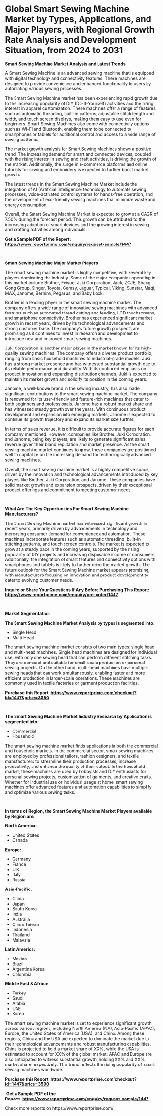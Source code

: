 <p><h1>Global Smart Sewing Machine Market by Types, Applications, and Major Players, with Regional Growth Rate Analysis and Development Situation, from 2024 to 2031</h1></p><p><strong>Smart Sewing Machine Market Analysis and Latest Trends</strong></p>
<p><p>A Smart Sewing Machine is an advanced sewing machine that is equipped with digital technology and connectivity features. These machines are designed to provide convenience and enhanced functionality to users by automating various sewing processes.</p><p>The Smart Sewing Machine market has been experiencing rapid growth due to the increasing popularity of DIY (Do-It-Yourself) activities and the rising interest in apparel customization. These machines offer a range of features such as automatic threading, built-in patterns, adjustable stitch length and width, and touch screen displays, making them easy to use even for beginners. Smart Sewing Machines also come with connectivity options such as Wi-Fi and Bluetooth, enabling them to be connected to smartphones or tablets for additional control and access to a wide range of sewing patterns.</p><p>The market growth analysis for Smart Sewing Machines shows a positive trend. The increasing demand for smart and connected devices, coupled with the rising interest in sewing and craft activities, is driving the growth of the market. Additionally, the surge in e-commerce platforms and online tutorials for sewing and embroidery is expected to further boost market growth.</p><p>The latest trends in the Smart Sewing Machine Market include the integration of AI (Artificial Intelligence) technology to automate sewing processes, voice-activated control systems for hands-free operation, and the development of eco-friendly sewing machines that minimize waste and energy consumption.</p><p>Overall, the Smart Sewing Machine Market is expected to grow at a CAGR of 7.50% during the forecast period. This growth can be attributed to the increasing adoption of smart devices and the growing interest in sewing and crafting activities among individuals.</p></p>
<p><strong>Get a Sample PDF of the Report:&nbsp; <a href="https://www.reportprime.com/enquiry/request-sample/1447">https://www.reportprime.com/enquiry/request-sample/1447</a></strong></p>
<p>&nbsp;</p>
<p><strong>Smart Sewing Machine Major Market Players</strong></p>
<p><p>The smart sewing machine market is highly competitive, with several key players dominating the industry. Some of the major companies operating in this market include Brother, Feiyue, Juki Corporation, Jack, ZOJE, Shang Gong Group, Singer, Toyota, Gemsy, Jaguar, Typical, Viking, Sunstar, Maqi, MAX, Janome, Bernina, Pegasus, and Baby Lock.</p><p>Brother is a leading player in the smart sewing machine market. The company offers a wide range of innovative sewing machines with advanced features such as automated thread cutting and feeding, LCD touchscreens, and smartphone connectivity. Brother has experienced significant market growth in recent years, driven by its technological advancements and strong customer base. The company's future growth prospects are promising as it continues to invest in research and development to introduce new and improved smart sewing machines.</p><p>Juki Corporation is another major player in the market known for its high-quality sewing machines. The company offers a diverse product portfolio, ranging from basic household machines to industrial-grade models. Juki has a strong market presence and has witnessed substantial growth due to its reliable performance and durability. With its continued emphasis on product innovation and expanding distribution channels, Juki is expected to maintain its market growth and solidify its position in the coming years.</p><p>Janome, a well-known brand in the sewing industry, has also made significant contributions to the smart sewing machine market. The company is renowned for its user-friendly and feature-rich machines that cater to both beginners and professionals. Janome has a robust market share and has witnessed steady growth over the years. With continuous product development and expansion into emerging markets, Janome is expected to continue its growth trajectory and expand its market size further.</p><p>In terms of sales revenue, it is difficult to provide accurate figures for each company mentioned. However, companies like Brother, Juki Corporation, and Janome, being key players, are likely to generate significant sales revenue given their brand reputation and market presence. As the smart sewing machine market continues to grow, these companies are positioned well to capitalize on the increasing demand for technologically advanced sewing machines.</p><p>Overall, the smart sewing machine market is a highly competitive space, driven by the innovation and technological advancements introduced by key players like Brother, Juki Corporation, and Janome. These companies have solid market growth and expansion prospects, driven by their exceptional product offerings and commitment to meeting customer needs.</p></p>
<p>&nbsp;</p>
<p><strong>What Are The Key Opportunities For Smart Sewing Machine Manufacturers?</strong></p>
<p><p>The Smart Sewing Machine market has witnessed significant growth in recent years, primarily driven by advancements in technology and increasing consumer demand for convenience and automation. These machines incorporate features such as automatic threading, built-in stitching patterns, and touch screen controls. The market is expected to grow at a steady pace in the coming years, supported by the rising popularity of DIY projects and increasing disposable income of consumers. Additionally, the integration of smart features and connectivity options with smartphones and tablets is likely to further drive the market growth. The future outlook for the Smart Sewing Machine market appears promising, with manufacturers focusing on innovation and product development to cater to evolving customer needs.</p></p>
<p><strong>Inquire or Share Your Questions If Any Before Purchasing This Report: <a href="https://www.reportprime.com/enquiry/pre-order/1447">https://www.reportprime.com/enquiry/pre-order/1447</a></strong></p>
<p>&nbsp;</p>
<p><strong>Market Segmentation</strong></p>
<p><strong>The Smart Sewing Machine Market Analysis by types is segmented into:</strong></p>
<p><ul><li>Single Head</li><li>Multi Head</li></ul></p>
<p><p>The smart sewing machine market consists of two main types: single head and multi-head machines. Single head machines are designed for individual use, with only one sewing head that can perform different stitching tasks. They are compact and suitable for small-scale production or personal sewing projects. On the other hand, multi-head machines have multiple sewing heads that can work simultaneously, enabling faster and more efficient production in larger-scale operations. These machines are commonly used in textile factories or garment production facilities.</p></p>
<p><strong>Purchase this Report:&nbsp;<a href="https://www.reportprime.com/checkout?id=1447&price=3590">https://www.reportprime.com/checkout?id=1447&price=3590</a></strong></p>
<p>&nbsp;</p>
<p><strong>The Smart Sewing Machine Market Industry Research by Application is segmented into:</strong></p>
<p><ul><li>Commercial</li><li>Household</li></ul></p>
<p><p>The smart sewing machine market finds applications in both the commercial and household markets. In the commercial sector, smart sewing machines are employed by professional tailors, fashion designers, and textile manufacturers to streamline their production processes, increase productivity, and enhance the quality of their output. In the household market, these machines are used by hobbyists and DIY enthusiasts for personal sewing projects, customization of garments, and creative crafts. Whether for industrial use or individual usage at home, smart sewing machines offer advanced features and automation capabilities to simplify and optimize various sewing tasks.</p></p>
<p>&nbsp;</p>
<p><strong>In terms of Region, the Smart Sewing Machine Market Players available by Region are:</strong></p>
<p>
    <p> <strong> North America: </strong>
        <ul>
            <li>United States</li>
            <li>Canada</li>
        </ul>
        </p> 
    <p> <strong> Europe: </strong>
        <ul>
            <li>Germany</li>
            <li>France</li>
            <li>U.K.</li>
            <li>Italy</li>
            <li>Russia</li>
        </ul>
        </p> 
    <p> <strong> Asia-Pacific: </strong>
        <ul>
            <li>China</li>
            <li>Japan</li>
            <li>South Korea</li>
            <li>India</li>
            <li>Australia</li>
            <li>China Taiwan</li>
            <li>Indonesia</li>
            <li>Thailand</li>
            <li>Malaysia</li>
        </ul>
        </p> 
    <p> <strong> Latin America: </strong>
        <ul>
            <li>Mexico</li>
            <li>Brazil</li>
            <li>Argentina Korea</li>
            <li>Colombia</li>
        </ul>
        </p> 
    <p> <strong> Middle East & Africa: </strong>
        <ul>
            <li>Turkey</li>
            <li>Saudi</li>
            <li>Arabia</li>
            <li>UAE</li>
            <li>Korea</li>
        </ul>
    </p>
    </p>
<p><p>The smart sewing machine market is set to experience significant growth across various regions, including North America (NA), Asia-Pacific (APAC), Europe, the United States of America (USA), and China. Among these regions, China and the USA are expected to dominate the market due to their technological advancements and robust manufacturing capabilities. China is projected to hold a market share of XX%, while the USA is estimated to account for XX% of the global market. APAC and Europe are also anticipated to witness substantial growth, holding XX% and XX% market share respectively. This trend reflects the rising popularity of smart sewing machines worldwide.</p></p>
<p><strong>Purchase this Report: <a href="https://www.reportprime.com/checkout?id=1447&price=3590">https://www.reportprime.com/checkout?id=1447&price=3590</a></strong></p>
<p>&nbsp;<strong>Get a Sample PDF of the Report:&nbsp;&nbsp;<a href="https://www.reportprime.com/enquiry/request-sample/1447">https://www.reportprime.com/enquiry/request-sample/1447</a></strong></p>
<p><strong></strong></p>
<p>Check more reports on https://www.reportprime.com/</p>